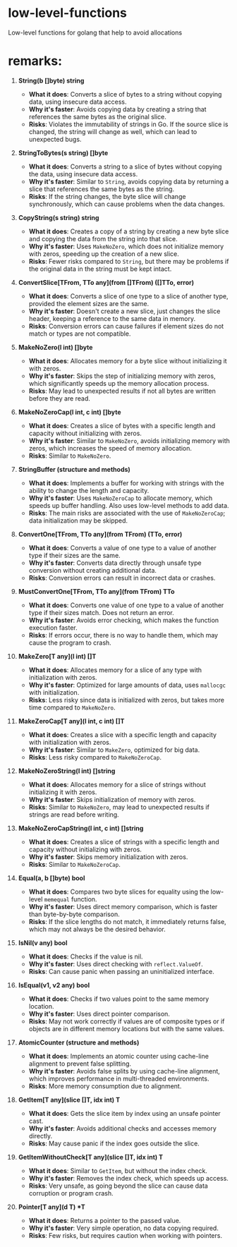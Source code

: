# low-level-functions

Low-level functions for golang that help to avoid allocations

# remarks:

1. **String(b []byte) string**

   - **What it does**: Converts a slice of bytes to a string without copying data, using insecure data access.
   - **Why it's faster**: Avoids copying data by creating a string that references the same bytes as the original slice.
   - **Risks**: Violates the immutability of strings in Go. If the source slice is changed, the string will change as well, which can lead to unexpected bugs.

2. **StringToBytes(s string) []byte**

   - **What it does**: Converts a string to a slice of bytes without copying the data, using insecure data access.
   - **Why it's faster**: Similar to `String`, avoids copying data by returning a slice that references the same bytes as the string.
   - **Risks**: If the string changes, the byte slice will change synchronously, which can cause problems when the data changes.

3. **CopyString(s string) string**

   - **What it does**: Creates a copy of a string by creating a new byte slice and copying the data from the string into that slice.
   - **Why it's faster**: Uses `MakeNoZero`, which does not initialize memory with zeros, speeding up the creation of a new slice.
   - **Risks**: Fewer risks compared to `String`, but there may be problems if the original data in the string must be kept intact.

4. **ConvertSlice[TFrom, TTo any](from []TFrom) ([]TTo, error)**

   - **What it does**: Converts a slice of one type to a slice of another type, provided the element sizes are the same.
   - **Why it's faster**: Doesn't create a new slice, just changes the slice header, keeping a reference to the same data in memory.
   - **Risks**: Conversion errors can cause failures if element sizes do not match or types are not compatible.

5. **MakeNoZero(l int) []byte**

   - **What it does**: Allocates memory for a byte slice without initializing it with zeros.
   - **Why it's faster**: Skips the step of initializing memory with zeros, which significantly speeds up the memory allocation process.
   - **Risks**: May lead to unexpected results if not all bytes are written before they are read.

6. **MakeNoZeroCap(l int, c int) []byte**

   - **What it does**: Creates a slice of bytes with a specific length and capacity without initializing with zeros.
   - **Why it's faster**: Similar to `MakeNoZero`, avoids initializing memory with zeros, which increases the speed of memory allocation.
   - **Risks**: Similar to `MakeNoZero`.

7. **StringBuffer (structure and methods)**

   - **What it does**: Implements a buffer for working with strings with the ability to change the length and capacity.
   - **Why it's faster**: Uses `MakeNoZeroCap` to allocate memory, which speeds up buffer handling. Also uses low-level methods to add data.
   - **Risks**: The main risks are associated with the use of `MakeNoZeroCap`; data initialization may be skipped.

8. **ConvertOne[TFrom, TTo any](from TFrom) (TTo, error)**

   - **What it does**: Converts a value of one type to a value of another type if their sizes are the same.
   - **Why it's faster**: Converts data directly through unsafe type conversion without creating additional data.
   - **Risks**: Conversion errors can result in incorrect data or crashes.

9. **MustConvertOne[TFrom, TTo any](from TFrom) TTo**

   - **What it does**: Converts one value of one type to a value of another type if their sizes match. Does not return an error.
   - **Why it's faster**: Avoids error checking, which makes the function execution faster.
   - **Risks**: If errors occur, there is no way to handle them, which may cause the program to crash.

10. **MakeZero[T any](l int) []T**

    - **What it does**: Allocates memory for a slice of any type with initialization with zeros.
    - **Why it's faster**: Optimized for large amounts of data, uses `mallocgc` with initialization.
    - **Risks**: Less risky since data is initialized with zeros, but takes more time compared to `MakeNoZero`.

11. **MakeZeroCap[T any](l int, c int) []T**

    - **What it does**: Creates a slice with a specific length and capacity with initialization with zeros.
    - **Why it's faster**: Similar to `MakeZero`, optimized for big data.
    - **Risks**: Less risky compared to `MakeNoZeroCap`.

12. **MakeNoZeroString(l int) []string**

    - **What it does**: Allocates memory for a slice of strings without initializing it with zeros.
    - **Why it's faster**: Skips initialization of memory with zeros.
    - **Risks**: Similar to `MakeNoZero`, may lead to unexpected results if strings are read before writing.

13. **MakeNoZeroCapString(l int, c int) []string**

    - **What it does**: Creates a slice of strings with a specific length and capacity without initializing with zeros.
    - **Why it's faster**: Skips memory initialization with zeros.
    - **Risks**: Similar to `MakeNoZeroCap`.

14. **Equal(a, b []byte) bool**

    - **What it does**: Compares two byte slices for equality using the low-level `memequal` function.
    - **Why it's faster**: Uses direct memory comparison, which is faster than byte-by-byte comparison.
    - **Risks**: If the slice lengths do not match, it immediately returns false, which may not always be the desired behavior.

15. **IsNil(v any) bool**

    - **What it does**: Checks if the value is nil.
    - **Why it's faster**: Uses direct checking with `reflect.ValueOf`.
    - **Risks**: Can cause panic when passing an uninitialized interface.

16. **IsEqual(v1, v2 any) bool**

    - **What it does**: Checks if two values point to the same memory location.
    - **Why it's faster**: Uses direct pointer comparison.
    - **Risks**: May not work correctly if values are of composite types or if objects are in different memory locations but with the same values.

17. **AtomicCounter (structure and methods)**

    - **What it does**: Implements an atomic counter using cache-line alignment to prevent false splitting.
    - **Why it's faster**: Avoids false splits by using cache-line alignment, which improves performance in multi-threaded environments.
    - **Risks**: More memory consumption due to alignment.

18. **GetItem[T any](slice []T, idx int) T**

    - **What it does**: Gets the slice item by index using an unsafe pointer cast.
    - **Why it's faster**: Avoids additional checks and accesses memory directly.
    - **Risks**: May cause panic if the index goes outside the slice.

19. **GetItemWithoutCheck[T any](slice []T, idx int) T**

    - **What it does**: Similar to `GetItem`, but without the index check.
    - **Why it's faster**: Removes the index check, which speeds up access.
    - **Risks**: Very unsafe, as going beyond the slice can cause data corruption or program crash.

20. **Pointer[T any](d T) \*T**
    - **What it does**: Returns a pointer to the passed value.
    - **Why it's faster**: Very simple operation, no data copying required.
    - **Risks**: Few risks, but requires caution when working with pointers.
